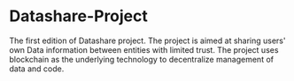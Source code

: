 # Datashare-Project

The first edition of Datashare project. The project is aimed at sharing users' own Data information between entities with limited trust. The project uses blockchain as the underlying technology to decentralize management of data and code.
